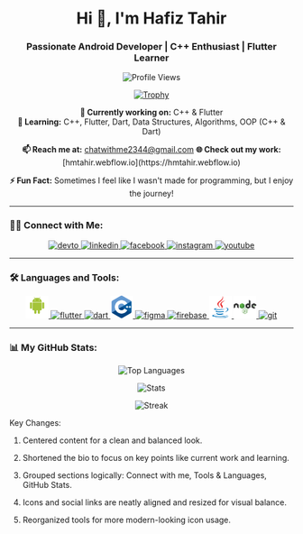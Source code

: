 <h1 align="center">Hi 👋, I'm Hafiz Tahir</h1>
<h3 align="center">Passionate Android Developer | C++ Enthusiast | Flutter Learner</h3>

<p align="center">
  <img src="https://komarev.com/ghpvc/?username=tahirdotdev-tdd&label=Profile%20views&color=0e75b6&style=flat" alt="Profile Views" />
</p>

<p align="center">
  <a href="https://github.com/ryo-ma/github-profile-trophy"><img src="https://github-profile-trophy.vercel.app/?username=tahirdotdev-tdd" alt="Trophy" /></a>
</p>

<p align="center">
  <strong>🔭 Currently working on:</strong> C++ & Flutter  
  <br />
  <strong>🌱 Learning:</strong> C++, Flutter, Dart, Data Structures, Algorithms, OOP (C++ & Dart)
</p>

<p align="center">
  <strong>📫 Reach me at:</strong> <a href="mailto:chatwithme2344@gmail.com">chatwithme2344@gmail.com</a>  
  <strong>🌐 Check out my work:</strong> [hmtahir.webflow.io](https://hmtahir.webflow.io)
</p>

<p align="center">
  <strong>⚡ Fun Fact:</strong> Sometimes I feel like I wasn't made for programming, but I enjoy the journey! 
</p>

---

### 🧑‍💻 Connect with Me:
<p align="center">
  <a href="https://dev.to/tahirdotdev" target="blank">
    <img src="https://raw.githubusercontent.com/rahuldkjain/github-profile-readme-generator/master/src/images/icons/Social/devto.svg" alt="devto" width="40" height="40" />
  </a>
  <a href="https://linkedin.com/in/tahirdotdev" target="blank">
    <img src="https://raw.githubusercontent.com/rahuldkjain/github-profile-readme-generator/master/src/images/icons/Social/linked-in-alt.svg" alt="linkedin" width="40" height="40" />
  </a>
  <a href="https://fb.com/tahirdotdev" target="blank">
    <img src="https://raw.githubusercontent.com/rahuldkjain/github-profile-readme-generator/master/src/images/icons/Social/facebook.svg" alt="facebook" width="40" height="40" />
  </a>
  <a href="https://instagram.com/tahirhassan_hafiz" target="blank">
    <img src="https://raw.githubusercontent.com/rahuldkjain/github-profile-readme-generator/master/src/images/icons/Social/instagram.svg" alt="instagram" width="40" height="40" />
  </a>
  <a href="https://www.youtube.com/c/tahirdotdev" target="blank">
    <img src="https://raw.githubusercontent.com/rahuldkjain/github-profile-readme-generator/master/src/images/icons/Social/youtube.svg" alt="youtube" width="40" height="40" />
  </a>
</p>

---

### 🛠️ Languages and Tools:

<p align="center">
  <a href="https://developer.android.com" target="_blank" rel="noreferrer">
    <img src="https://raw.githubusercontent.com/devicons/devicon/master/icons/android/android-original-wordmark.svg" alt="android" width="40" height="40"/>
  </a>
  <a href="https://flutter.dev" target="_blank" rel="noreferrer">
    <img src="https://www.vectorlogo.zone/logos/flutterio/flutterio-icon.svg" alt="flutter" width="40" height="40"/>
  </a>
  <a href="https://dart.dev" target="_blank" rel="noreferrer">
    <img src="https://www.vectorlogo.zone/logos/dartlang/dartlang-icon.svg" alt="dart" width="40" height="40"/>
  </a>
  <a href="https://www.w3schools.com/cpp/" target="_blank" rel="noreferrer">
    <img src="https://raw.githubusercontent.com/devicons/devicon/master/icons/cplusplus/cplusplus-original.svg" alt="cplusplus" width="40" height="40"/>
  </a>
  <a href="https://www.figma.com/" target="_blank" rel="noreferrer">
    <img src="https://www.vectorlogo.zone/logos/figma/figma-icon.svg" alt="figma" width="40" height="40"/>
  </a>
  <a href="https://firebase.google.com/" target="_blank" rel="noreferrer">
    <img src="https://www.vectorlogo.zone/logos/firebase/firebase-icon.svg" alt="firebase" width="40" height="40"/>
  </a>
  <a href="https://www.java.com" target="_blank" rel="noreferrer">
    <img src="https://raw.githubusercontent.com/devicons/devicon/master/icons/java/java-original.svg" alt="java" width="40" height="40"/>
  </a>
  <a href="https://nodejs.org" target="_blank" rel="noreferrer">
    <img src="https://raw.githubusercontent.com/devicons/devicon/master/icons/nodejs/nodejs-original-wordmark.svg" alt="nodejs" width="40" height="40"/>
  </a>
  <a href="https://git-scm.com/" target="_blank" rel="noreferrer">
    <img src="https://www.vectorlogo.zone/logos/git-scm/git-scm-icon.svg" alt="git" width="40" height="40"/>
  </a>
</p>

---

### 📊 My GitHub Stats:

<p align="center">
  <img src="https://github-readme-stats.vercel.app/api/top-langs?username=tahirdotdev-tdd&show_icons=true&locale=en&layout=compact" alt="Top Languages" />
</p>

<p align="center">
  <img src="https://github-readme-stats.vercel.app/api?username=tahirdotdev-tdd&show_icons=true&locale=en" alt="Stats" />
</p>

<p align="center">
  <img src="https://github-readme-streak-stats.herokuapp.com/?user=tahirdotdev-tdd" alt="Streak" />
</p>

Key Changes:

1. Centered content for a clean and balanced look.


2. Shortened the bio to focus on key points like current work and learning.


3. Grouped sections logically: Connect with me, Tools & Languages, GitHub Stats.


4. Icons and social links are neatly aligned and resized for visual balance.


5. Reorganized tools for more modern-looking icon usage.



